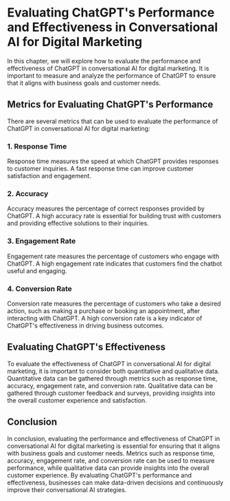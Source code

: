 Evaluating ChatGPT's Performance and Effectiveness in Conversational AI for Digital Marketing
==============================================================================================================================================================================

In this chapter, we will explore how to evaluate the performance and effectiveness of ChatGPT in conversational AI for digital marketing. It is important to measure and analyze the performance of ChatGPT to ensure that it aligns with business goals and customer needs.

Metrics for Evaluating ChatGPT's Performance
--------------------------------------------

There are several metrics that can be used to evaluate the performance of ChatGPT in conversational AI for digital marketing:

### 1. Response Time

Response time measures the speed at which ChatGPT provides responses to customer inquiries. A fast response time can improve customer satisfaction and engagement.

### 2. Accuracy

Accuracy measures the percentage of correct responses provided by ChatGPT. A high accuracy rate is essential for building trust with customers and providing effective solutions to their inquiries.

### 3. Engagement Rate

Engagement rate measures the percentage of customers who engage with ChatGPT. A high engagement rate indicates that customers find the chatbot useful and engaging.

### 4. Conversion Rate

Conversion rate measures the percentage of customers who take a desired action, such as making a purchase or booking an appointment, after interacting with ChatGPT. A high conversion rate is a key indicator of ChatGPT's effectiveness in driving business outcomes.

Evaluating ChatGPT's Effectiveness
----------------------------------

To evaluate the effectiveness of ChatGPT in conversational AI for digital marketing, it is important to consider both quantitative and qualitative data. Quantitative data can be gathered through metrics such as response time, accuracy, engagement rate, and conversion rate. Qualitative data can be gathered through customer feedback and surveys, providing insights into the overall customer experience and satisfaction.

Conclusion
----------

In conclusion, evaluating the performance and effectiveness of ChatGPT in conversational AI for digital marketing is essential for ensuring that it aligns with business goals and customer needs. Metrics such as response time, accuracy, engagement rate, and conversion rate can be used to measure performance, while qualitative data can provide insights into the overall customer experience. By evaluating ChatGPT's performance and effectiveness, businesses can make data-driven decisions and continuously improve their conversational AI strategies.
